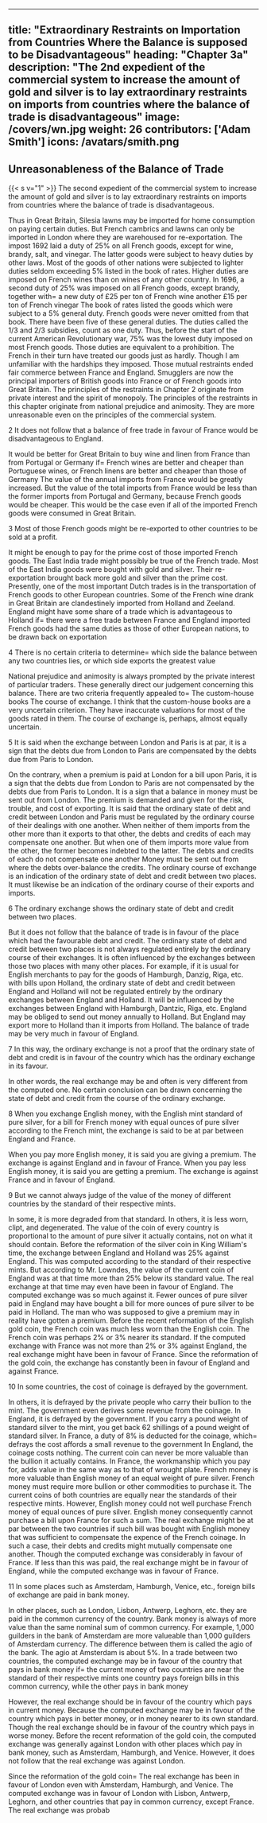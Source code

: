 
---
title: "Extraordinary Restraints on Importation from Countries Where the Balance is supposed to be Disadvantageous"
heading: "Chapter 3a"
description: "The 2nd expedient of the commercial system to increase the amount of gold and silver is to lay extraordinary restraints on imports from countries where the balance of trade is disadvantageous"
image: /covers/wn.jpg
weight: 26
contributors: ['Adam Smith']
icons: /avatars/smith.png
--- 



## Unreasonableness of the Balance of Trade

{{< s v="1" >}} The second expedient of the commercial system to increase the amount of gold and silver is to lay extraordinary restraints on imports from countries where the balance of trade is disadvantageous.

Thus in Great Britain, Silesia lawns may be imported for home consumption on paying certain duties.
But French cambrics and lawns can only be imported in London where they are warehoused for re-exportation.
The impost 1692 laid a duty of 25% on all French goods, except for wine, brandy, salt, and vinegar.
    The latter goods were subject to heavy duties by other laws.
    Most of the goods of other nations were subjected to lighter duties seldom exceeding 5% listed in the book of rates.
    Higher duties are imposed on French wines than on wines of any other country.
In 1696, a second duty of 25% was imposed on all French goods, except brandy, together with= 
    a new duty of £25 per ton of French wine
    another £15 per ton of French vinegar
The book of rates listed the goods which were subject to a 5% general duty.
    French goods were never omitted from that book.
There have been five of these general duties.
    The duties called the 1/3 and 2/3 subsidies, count as one duty.
Thus, before the start of the current American Revolutionary war, 75% was the lowest duty imposed on most French goods.
    Those duties are equivalent to a prohibition.
    The French in their turn have treated our goods just as hardly.
        Though I am unfamiliar with the hardships they imposed.
Those mutual restraints ended fair commerce between France and England.
    Smugglers are now the principal importers of British goods into France or of French goods into Great Britain.
The principles of the restraints in Chapter 2 originate from private interest and the spirit of monopoly.
    The principles of the restraints in this chapter originate from national prejudice and animosity.
        They are more unreasonable even on the principles of the commercial system.

2 It does not follow that a balance of free trade in favour of France would be disadvantageous to England.

It would be better for Great Britain to buy wine and linen from France than from Portugal or Germany if= 
    French wines are better and cheaper than Portuguese wines, or
    French linens are better and cheaper than those of Germany
The value of the annual imports from France would be greatly increased.
    But the value of the total imports from France would be less than the former imports from Portugal and Germany, because French goods would be cheaper.
    This would be the case even if all of the imported French goods were consumed in Great Britain.

3 Most of those French goods might be re-exported to other countries to be sold at a profit.

It might be enough to pay for the prime cost of those imported French goods.
The East India trade might possibly be true of the French trade.
    Most of the East India goods were bought with gold and silver.
    Their re-exportation brought back more gold and silver than the prime cost.
Presently, one of the most important Dutch trades is in the transportation of French goods to other European countries.
    Some of the French wine drank in Great Britain are clandestinely imported from Holland and Zeeland.
England might have some share of a trade which is advantageous to Holland if= 
    there were a free trade between France and England
    imported French goods had the same duties as those of other European nations, to be drawn back on exportation

4 There is no certain criteria to determine= 
    which side the balance between any two countries lies, or
    which side exports the greatest value

National prejudice and animosity is always prompted by the private interest of particular traders.
    These generally direct our judgement concerning this balance.
There are two criteria frequently appealed to= 
    The custom-house books
    The course of exchange.
I think that the custom-house books are a very uncertain criterion.
    They have inaccurate valuations for most of the goods rated in them.
The course of exchange is, perhaps, almost equally uncertain.

5 It is said when the exchange between London and Paris is at par, it is a sign that the debts due from London to Paris are compensated by the debts due from Paris to London.

On the contrary, when a premium is paid at London for a bill upon Paris, it is a sign that the debts due from London to Paris are not compensated by the debts due from Paris to London.
    It is a sign that a balance in money must be sent out from London.
    The premium is demanded and given for the risk, trouble, and cost of exporting.
It is said that the ordinary state of debt and credit between London and Paris must be regulated by the ordinary course of their dealings with one another.
    When neither of them imports from the other more than it exports to that other, the debts and credits of each may compensate one another.
    But when one of them imports more value from the other, the former becomes indebted to the latter.
        The debts and credits of each do not compensate one another
        Money must be sent out from where the debts over-balance the credits.
The ordinary course of exchange is an indication of the ordinary state of debt and credit between two places.
    It must likewise be an indication of the ordinary course of their exports and imports.

6 The ordinary exchange shows the ordinary state of debt and credit between two places.

But it does not follow that the balance of trade is in favour of the place which had the favourable debt and credit.
    The ordinary state of debt and credit between two places is not always regulated entirely by the ordinary course of their exchanges.
    It is often influenced by the exchanges between those two places with many other places.
For example, if it is usual for English merchants to pay for the goods of Hamburgh, Danzig, Riga, etc. with bills upon Holland, the ordinary state of debt and credit between England and Holland will not be regulated entirely by the ordinary exchanges between England and Holland.
    It will be influenced by the exchanges between England with Hamburgh, Dantzic, Riga, etc.
    England may be obliged to send out money annually to Holland.
        But England may export more to Holland than it imports from Holland.
    The balance of trade may be very much in favour of England.

7 In this way, the ordinary exchange is not a proof that the ordinary state of debt and credit is in favour of the country which has the ordinary exchange in its favour.

In other words, the real exchange may be and often is very different from the computed one.
No certain conclusion can be drawn concerning the state of debt and credit from the course of the ordinary exchange.

8 When you exchange English money, with the English mint standard of pure silver, for a bill for French money with equal ounces of pure silver according to the French mint, the exchange is said to be at par between England and France.

When you pay more English money, it is said you are giving a premium.
    The exchange is against England and in favour of France.
When you pay less English money, it is said you are getting a premium.
    The exchange is against France and in favour of England.

9 But we cannot always judge of the value of the money of different countries by the standard of their respective mints.

In some, it is more degraded from that standard.
    In others, it is less worn, clipt, and degenerated.
The value of the coin of every country is proportional to the amount of pure silver it actually contains, not on what it should contain.
Before the reformation of the silver coin in King William's time, the exchange between England and Holland was 25% against England.
    This was computed according to the standard of their respective mints.
But according to Mr. Lowndes, the value of the current coin of England was at that time more than 25% below its standard value.
    The real exchange at that time may even have been in favour of England.
    The computed exchange was so much against it.
Fewer ounces of pure silver paid in England may have bought a bill for more ounces of pure silver to be paid in Holland.
    The man who was supposed to give a premium may in reality have gotten a premium.
Before the recent reformation of the English gold coin, the French coin was much less worn than the English coin.
    The French coin was perhaps 2% or 3% nearer its standard.
If the computed exchange with France was not more than 2% or 3% against England, the real exchange might have been in favour of France.
    Since the reformation of the gold coin, the exchange has constantly been in favour of England and against France.

10 In some countries, the cost of coinage is defrayed by the government.

In others, it is defrayed by the private people who carry their bullion to the mint.
    The government even derives some revenue from the coinage.
In England, it is defrayed by the government.
    If you carry a pound weight of standard silver to the mint, you get back 62 shillings of a pound weight of standard silver.
In France, a duty of 8% is deducted for the coinage, which= 
    defrays the cost
    affords a small revenue to the government
In England, the coinage costs nothing.
    The current coin can never be more valuable than the bullion it actually contains.
In France, the workmanship which you pay for, adds value in the same way as to that of wrought plate.
    French money is more valuable than English money of an equal weight of pure silver.
    French money must require more bullion or other commodities to purchase it.
The current coins of both countries are equally near the standards of their respective mints.
    However, English money could not well purchase French money of equal ounces of pure silver.
    English money consequently cannot purchase a bill upon France for such a sum.
The real exchange might be at par between the two countries if such bill was bought with English money that was sufficient to compensate the expence of the French coinage.
    In such a case, their debts and credits might mutually compensate one another.
    Though the computed exchange was considerably in favour of France.
    If less than this was paid, the real exchange might be in favour of England, while the computed exchange was in favour of France.

11 In some places such as Amsterdam, Hamburgh, Venice, etc., foreign bills of exchange are paid in bank money.

In other places, such as London, Lisbon, Antwerp, Leghorn, etc. they are paid in the common currency of the country.
Bank money is always of more value than the same nominal sum of common currency.
    For example, 1,000 guilders in the bank of Amsterdam are more valueable than 1,000 guilders of Amsterdam currency.
    The difference between them is called the agio of the bank.
The agio at Amsterdam is about 5%.
In a trade between two countries, the computed exchange may be in favour of the country that pays in bank money if= 
    the current money of two countries are near the standard of their respective mints
    one country pays foreign bills in this common currency, while the other pays in bank money

However, the real exchange should be in favour of the country which pays in current money.
    Because the computed exchange may be in favour of the country which pays in better money, or in money nearer to its own standard.
    Though the real exchange should be in favour of the country which pays in worse money.
Before the recent reformation of the gold coin, the computed exchange was generally against London with other places which pay in bank money, such as Amsterdam, Hamburgh, and Venice.
    However, it does not follow that the real exchange was against London.

Since the reformation of the gold coin= 
    The real exchange has been in favour of London even with Amsterdam, Hamburgh, and Venice.
    The computed exchange was in favour of London with Lisbon, Antwerp, Leghorn, and other countries that pay in common currency, except France.
        The real exchange was probab
        